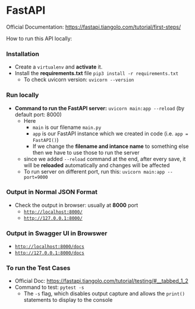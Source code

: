 # FastAPI
Official Documentation: https://fastapi.tiangolo.com/tutorial/first-steps/

How to run this API locally:

### Installation
- Create a `virtualenv` and **activate** it.
- Install the **requirements.txt** file `pip3 install -r requirements.txt`
  - To check uvicorn version: `uvicorn --version`
  
### Run locally
 
- **Command to run the FastAPI server:** `uvicorn main:app --reload` (by default port: 8000)
    - Here
        - `main` is our filename `main.py`
        - `app` is our FastAPI instance which we created in code (i.e. `app = FastAPI()`)
        - If we change the **filename and intance name** to something else then we have to use those to run the server
    - since we added `--reload` command at the end, after every save, it will be **reloaded** automatically and changes will be affected
    - To run server on different port, run this: `uvicorn main:app --port=9000`

    
### Output in Normal JSON Format
- Check the output in browser: usually at ********8000******** port
    - [`http://localhost:8000/`](http://localhost:8000/)
    - [`http://127.0.0.1:8000/`](http://127.0.0.1:8000/)
    
### Output in Swagger UI in Browswer
- [`http://localhost:8000/docs`](http://localhost:8000/docs)
- [`http://127.0.0.1:8000/docs`](http://127.0.0.1:8000/docs)

### To run the Test Cases
- Official Doc: https://fastapi.tiangolo.com/tutorial/testing/#__tabbed_1_2
- Command to test: `pytest -s`
    - The `-s` flag, which disables output capture and allows the `print()` statements to display to the console